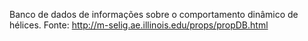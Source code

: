 Banco de dados de informações sobre o comportamento dinâmico de hélices.
Fonte: http://m-selig.ae.illinois.edu/props/propDB.html

